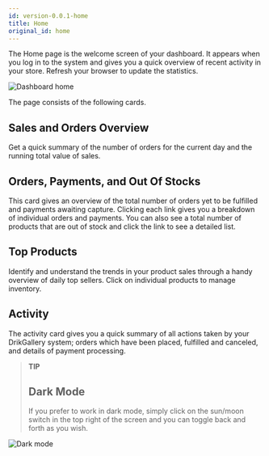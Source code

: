 ```yaml
---
id: version-0.0.1-home
title: Home
original_id: home
---
```


The Home page is the welcome screen of your dashboard. It appears when you log in to the system and gives you a quick overview of recent activity in your store. Refresh your browser to update the statistics.

![Dashboard home](assets/dashboard-home/1.png)


The page consists of the following cards.

## Sales and Orders Overview

Get a quick summary of the number of orders for the current day and the running total value of sales.


## Orders, Payments, and Out Of Stocks

This card gives an overview of the total number of orders yet to be fulfilled and payments awaiting capture. Clicking each link gives you a breakdown of individual orders and payments. You can also see a total number of products that are out of stock and click the link to see a detailed list. 


## Top Products

Identify and understand the trends in your product sales through a handy overview of daily top sellers. Click on individual products to manage inventory. 


## Activity

The activity card gives you a quick summary of all actions taken by your DrikGallery system; orders which have been placed, fulfilled and canceled, and details of payment processing. 


> **TIP**
>
> ## Dark Mode 
>
> If you prefer to work in dark mode, simply click on the sun/moon switch in the top right of the screen and you can toggle back and forth as you wish. 

![Dark mode](assets/dashboard-home/2.jpg)
